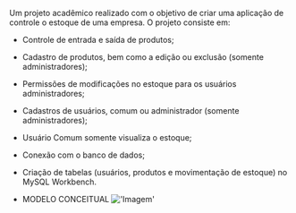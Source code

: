 Um projeto acadêmico realizado com o objetivo de criar uma aplicação de controle o estoque de uma empresa. 
O projeto consiste em:
- Controle de entrada e saída de produtos;
- Cadastro de produtos, bem como a edição ou exclusão (somente administradores);
- Permissões de modificações no estoque para os usuários administradores;
- Cadastros de usuários, comum ou administrador (somente administradores);
- Usuário Comum somente visualiza o estoque;
- Conexão com o banco de dados;
- Criação de tabelas (usuários, produtos e movimentação de estoque) no MySQL Workbench.


- MODELO CONCEITUAL
!['Imagem'](file:///C:/Users/Ingrid%20Xisto/Downloads/Design%20sem%20nome%20(3).png)

  
